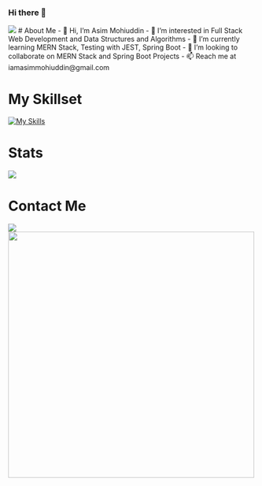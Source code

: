 ### Hi there 👋
<img src="https://github.com/Anmol-Baranwal/Cool-GIFs-For-GitHub/assets/74038190/c288471c-be67-4fbb-af44-1c63ee9ed280" />
# About Me
- 👋 Hi, I’m Asim Mohiuddin
- 👀 I’m interested in Full Stack Web Development and Data Structures and Algorithms
- 🌱 I’m currently learning MERN Stack, Testing with JEST, Spring Boot
- 💞️ I’m looking to collaborate on MERN Stack and Spring Boot Projects
- 📫 Reach me at iamasimmohiuddin@gmail.com

# My Skillset
[![My Skills](https://skillicons.dev/icons?i=js,ts,jquery,html,css,bootstrap,react,redux,nodejs,express,mongodb,discordjs,bots,jest,docker,linux,java,spring,postgres,redis,py)](https://skillicons.dev)

# Stats
<img align="center" src="https://github-readme-stats.vercel.app/api/top-langs/?username=MoAsimMohiuddin&layout=compact&theme=tokyonight&langs_count=6" />

# Contact Me
<a href="https://www.linkedin.com/in/asim-mohiuddin-10395b212/" target="_blank">
   <img src="https://img.shields.io/badge/LinkedIn-0077B5?style=for-the-badge&logo=linkedin&logoColor=0e76a8&color=black">
</a>

<img src="https://user-images.githubusercontent.com/74038190/212748830-4c709398-a386-4761-84d7-9e10b98fbe6e.gif" width="500">
<br><br>


